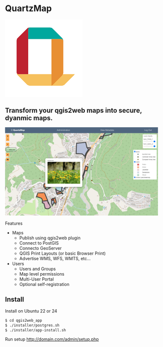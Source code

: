 # QuartzMap

![QuartzMap](QuartzMap.png)

## Transform your qgis2web maps into secure, dyanmic maps.

![QuartzMap](QuartzMap-Main.png)


Features
- Maps
	- Publish using qgis2web plugin
  	- Connect to PostGIS
	- Connecto GeoServer
	- QGIS Print Layouts (or basic Browser Print)
	- Advertise WMS, WFS, WMTS, etc...	
- Users
	- Users and Groups
	- Map level permissions
	- Multi-User Portal
 	- Optional self-registration

## Install
Install on Ubuntu 22 or 24
  
	$ cd qgis2web_app
	$ ./installer/postgres.sh
	$ ./installer/app-install.sh
	

Run setup http://domain.com/admin/setup.php
